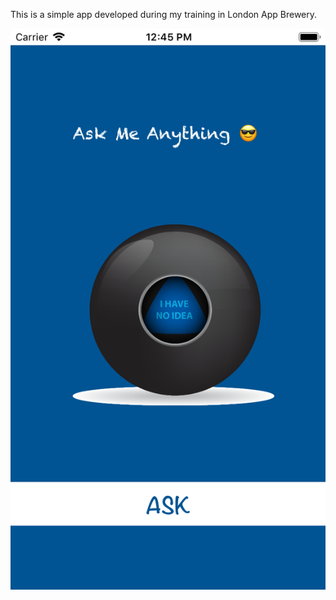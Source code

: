 This is a simple app developed during my training in London App Brewery. 


![Magic8Ball-Screenshot](img/app.png)

